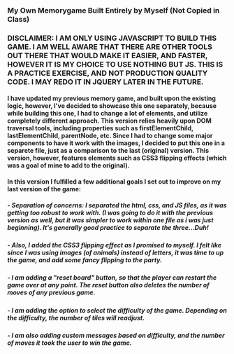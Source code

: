 ### My Own Memorygame Built Entirely by Myself (Not Copied in Class)
### DISCLAIMER: I AM ONLY USING JAVASCRIPT TO BUILD THIS GAME. I AM WELL AWARE THAT THERE ARE OTHER TOOLS OUT THERE THAT WOULD MAKE IT EASIER, AND FASTER, HOWEVER IT IS MY CHOICE TO USE NOTHING BUT JS. THIS IS A PRACTICE EXERCISE, AND NOT PRODUCTION QUALITY CODE. I MAY REDO IT IN JQUERY LATER IN THE FUTURE.

#### I have updated my previous memory game, and built upon the existing logic, however, I've decided to showcase this one separately, because while building this one, I had to change a lot of elements, and utilize completely different approach. This version relies heavily upon DOM traversal tools, including properties such as firstElementChild, lastElementChild, parentNode, etc. Since I had to change some major components to have it work with the images, I decided to put this one in a separete file, just as a comparison to the last (original) version. This version, however, features elements such as CSS3 flipping effects (which was a goal of mine to add to the original). 

#### In this version I fulfilled a few additional goals I set out to improve on my last version of the game:

##### - Separation of concerns: I separated the html, css, and JS files, as it was getting too robust to work with. (I was going to do it with the previous version as well, but it was simpler to work within one file as i was just beginning). It's generally good practice to separate the three...Duh!

##### - Also, I added the CSS3 flipping effect as I promised to myself. I felt like since I was using images (of animals) instead of letters, it was time to up the game, and add some fancy flipping to the party.

##### - I am adding a "reset board" button, so that the player can restart the game over at any point. The reset button also deletes the number of moves of any previous game.

##### - I am adding the option to select the difficulty of the game. Depending on the difficulty, the number of tiles will readjust.

##### - I am also adding custom messages based on difficulty, and the number of moves it took the user to win the game.